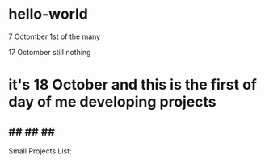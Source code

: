 # hello-world
7 Octomber 
1st of the many 

17 Octomber
still nothing


# it's 18 October and this is the first of day of me developing projects

## ## ## ## ## 
Small Projects List: